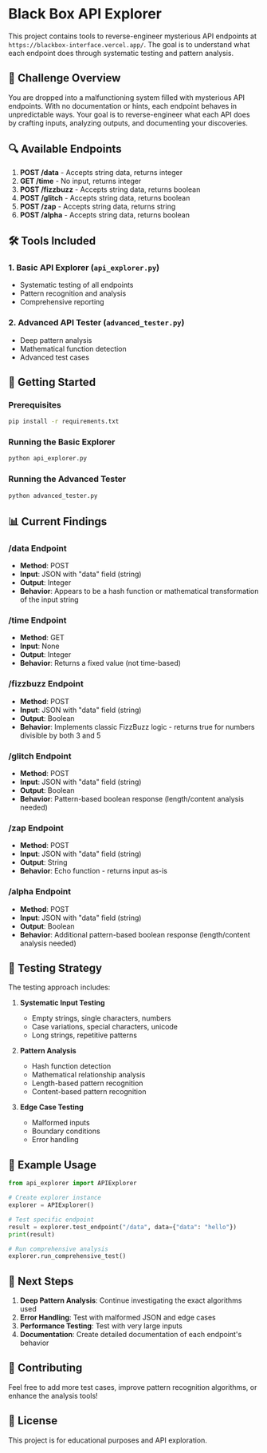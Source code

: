 # Black Box API Explorer

This project contains tools to reverse-engineer mysterious API endpoints at `https://blackbox-interface.vercel.app/`. The goal is to understand what each endpoint does through systematic testing and pattern analysis.

## 🎯 Challenge Overview

You are dropped into a malfunctioning system filled with mysterious API endpoints. With no documentation or hints, each endpoint behaves in unpredictable ways. Your goal is to reverse-engineer what each API does by crafting inputs, analyzing outputs, and documenting your discoveries.

## 🔍 Available Endpoints

1. **POST /data** - Accepts string data, returns integer
2. **GET /time** - No input, returns integer
3. **POST /fizzbuzz** - Accepts string data, returns boolean
4. **POST /glitch** - Accepts string data, returns boolean
5. **POST /zap** - Accepts string data, returns string
6. **POST /alpha** - Accepts string data, returns boolean

## 🛠️ Tools Included

### 1. Basic API Explorer (`api_explorer.py`)
- Systematic testing of all endpoints
- Pattern recognition and analysis
- Comprehensive reporting

### 2. Advanced API Tester (`advanced_tester.py`)
- Deep pattern analysis
- Mathematical function detection
- Advanced test cases

## 🚀 Getting Started

### Prerequisites
```bash
pip install -r requirements.txt
```

### Running the Basic Explorer
```bash
python api_explorer.py
```

### Running the Advanced Tester
```bash
python advanced_tester.py
```

## 📊 Current Findings

### /data Endpoint
- **Method**: POST
- **Input**: JSON with "data" field (string)
- **Output**: Integer
- **Behavior**: Appears to be a hash function or mathematical transformation of the input string

### /time Endpoint
- **Method**: GET
- **Input**: None
- **Output**: Integer
- **Behavior**: Returns a fixed value (not time-based)

### /fizzbuzz Endpoint
- **Method**: POST
- **Input**: JSON with "data" field (string)
- **Output**: Boolean
- **Behavior**: Implements classic FizzBuzz logic - returns true for numbers divisible by both 3 and 5

### /glitch Endpoint
- **Method**: POST
- **Input**: JSON with "data" field (string)
- **Output**: Boolean
- **Behavior**: Pattern-based boolean response (length/content analysis needed)

### /zap Endpoint
- **Method**: POST
- **Input**: JSON with "data" field (string)
- **Output**: String
- **Behavior**: Echo function - returns input as-is

### /alpha Endpoint
- **Method**: POST
- **Input**: JSON with "data" field (string)
- **Output**: Boolean
- **Behavior**: Additional pattern-based boolean response (length/content analysis needed)

## 🔬 Testing Strategy

The testing approach includes:

1. **Systematic Input Testing**
   - Empty strings, single characters, numbers
   - Case variations, special characters, unicode
   - Long strings, repetitive patterns

2. **Pattern Analysis**
   - Hash function detection
   - Mathematical relationship analysis
   - Length-based pattern recognition
   - Content-based pattern recognition

3. **Edge Case Testing**
   - Malformed inputs
   - Boundary conditions
   - Error handling

## 📝 Example Usage

```python
from api_explorer import APIExplorer

# Create explorer instance
explorer = APIExplorer()

# Test specific endpoint
result = explorer.test_endpoint("/data", data={"data": "hello"})
print(result)

# Run comprehensive analysis
explorer.run_comprehensive_test()
```

## 🎯 Next Steps

1. **Deep Pattern Analysis**: Continue investigating the exact algorithms used
2. **Error Handling**: Test with malformed JSON and edge cases
3. **Performance Testing**: Test with very large inputs
4. **Documentation**: Create detailed documentation of each endpoint's behavior

## 🤝 Contributing

Feel free to add more test cases, improve pattern recognition algorithms, or enhance the analysis tools!

## 📄 License

This project is for educational purposes and API exploration. 